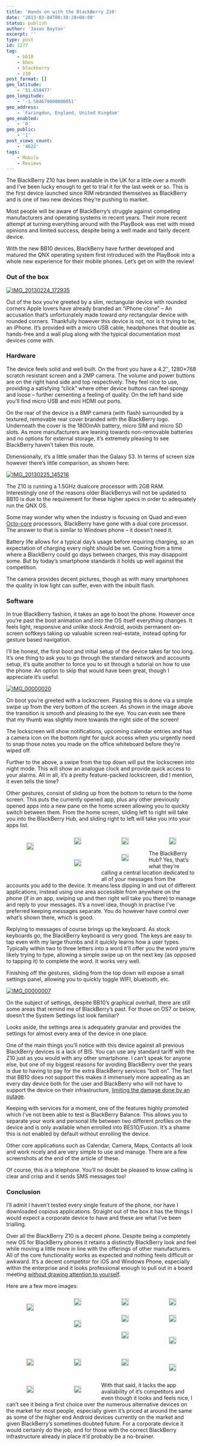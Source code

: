 ```yaml
---
title: 'Hands on with the BlackBerry Z10'
date: '2013-03-04T00:38:28+00:00'
status: publish
author: 'Jason Bayton'
excerpt: ''
type: post
id: 1277
tag:
    - bb10
    - bbos
    - blackberry
    - z10
post_format: []
geo_latitude:
    - '51.658477'
geo_longitude:
    - '-1.584679000000051'
geo_address:
    - 'Faringdon, England, United Kingdom'
geo_enabled:
    - '0'
geo_public:
    - '1'
post_views_count:
    - '4622'
tags:
    - Mobile
    - Reviews
---
```

The BlackBerry Z10 has been available in the UK for a little over a month and I’ve been lucky enough to get to trial it for the last week or so. This is the first device launched since RIM rebranded themselves as BlackBerry and is one of two new devices they’re pushing to market.

Most people will be aware of BlackBerry’s struggle against competing manufacturers and operating systems in recent years. Their more recent attempt at turning everything around with the PlayBook was met with mixed opinions and limited success, despite being a well made and fairly decent device.

With the new BB10 devices, BlackBerry have further developed and matured the QNX operating system first introduced with the PlayBook into a whole new experience for their mobile phones. Let’s get on with the review!

### Out of the box

[![IMG_20130224_172935](https://r2_worker.bayton.workers.dev/uploads/2013/03/IMG_20130224_172935.jpg)](https://r2_worker.bayton.workers.dev/uploads/2013/03/IMG_20130224_172935.jpg)

Out of the box you’re greeted by a slim, rectangular device with rounded corners Apple lovers have already branded an “iPhone clone” – An accusation that’s unfortunately made toward *any* rectangular device with rounded corners. Thankfully however this device is not, nor is it trying to be, an iPhone. It’s provided with a micro USB cable, headphones that double as hands-free and a wall plug along with the typical documentation most devices come with.

### Hardware

The device feels solid and well built. On the front you have a 4.2″, 1280×768 scratch resistant screen and a 2MP camera. The volume and power buttons are on the right hand side and top respectively. They feel nice to use, providing a satisfying “click” where other device buttons can feel spongy and loose – further cementing a feeling of quality. On the left hand side you’ll find micro USB and mini HDMI out ports.

On the rear of the device is a 8MP camera (with flash) surrounded by a textured, removable rear cover branded with the BlackBerry logo. Underneath the cover is the 1800mAh battery, micro SIM and micro SD slots. As more manufacturers are leaning towards non-removable batteries and no options for external storage, it’s extremely pleasing to see BlackBerry haven’t taken this route.

Dimensionally, it’s a little smaller than the Galaxy S3. In terms of screen size however there’s little comparison, as shown here:

[![IMG_20130225_145216](https://r2_worker.bayton.workers.dev/uploads/2013/03/IMG_20130225_145216.jpg)](https://r2_worker.bayton.workers.dev/uploads/2013/03/IMG_20130225_145216.jpg)

The Z10 is running a 1.5GHz dualcore processor with 2GB RAM. Interestingly one of the reasons older BlackBerrys will not be updated to BB10 is due to the requirement for these higher specs in order to adequately run the QNX OS.

Some may wonder why when the industry is focusing on Quad and even [Octo-core](https://www.theregister.co.uk/2012/11/21/samsung_arm/) processors, BlackBerry have gone with a dual core processor. The answer to that is similar to Windows phone – it doesn’t need it.

Battery life allows for a typical day’s usage before requiring charging, so an expectation of charging every night should be set. Coming from a time where a BlackBerry could go days between charges, this may disappoint some. But by today’s smartphone standards it holds up well against the competition.

The camera provides decent pictures, though as with many smartphones the quality in low light can suffer, even with the inbuilt flash.

### Software

In true BlackBerry fashion, it takes an age to boot the phone. However once you’re past the boot animation and into the OS itself everything changes. It feels light, responsive and unlike stock Android, avoids permanent on-screen softkeys taking up valuable screen real-estate, instead opting for gesture based navigation.

I’ll be honest, the first boot and initial setup of the device takes far too long. It’s one thing to ask you to go through the standard network and accounts setup, it’s quite another to force you to sit through a tutorial on how to use the phone. An option to skip that would have been great, though I appreciate it’s useful.

[![IMG_00000020](https://r2_worker.bayton.workers.dev/uploads/2013/03/IMG_00000020-614x1024.png)](https://r2_worker.bayton.workers.dev/uploads/2013/03/IMG_00000020.png)

On boot you’re greeted with a lockscreen. Passing this is done via a simple swipe up from the very bottom of the screen. As shown in the image above the transition is smooth and pleasing to the eye. You can even see there that my thumb was slightly more towards the right side of the screen!

The lockscreen will show notifications, upcoming calendar entries and has a camera icon on the bottom right for quick access when you urgently need to snap those notes you made on the office whiteboard before they’re wiped off.

Further to the above, a swipe from the top down will put the lockscreen into night mode. This will show an analogue clock and provide quick access to your alarms. All in all, it’s a pretty feature-packed lockscreen, did I mention, it even tells the time?

Other gestures, consist of sliding up from the bottom to return to the home screen. This puts the currently opened app, plus any other previously opened apps into a new pane on the home screen allowing you to quickly switch between them. From the home screen, sliding left to right will take you into the BlackBerry Hub, and sliding right to left will take you into your apps list.

 <style type="text/css">
			#gallery-27 {
				margin: auto;
			}
			#gallery-27 .gallery-item {
				float: left;
				margin-top: 10px;
				text-align: center;
				width: 25%;
			}
			#gallery-27 img {
				border: 2px solid #cfcfcf;
			}
			#gallery-27 .gallery-caption {
				margin-left: 0;
			}
			/* see gallery_shortcode() in wp-includes/media.php */
		</style>

<div class="gallery galleryid-0 gallery-columns-4 gallery-size-thumbnail" id="gallery-27"><dl class="gallery-item"> <dt class="gallery-icon portrait"> 

[![](https://r2_worker.bayton.workers.dev/uploads/2013/03/IMG_00000019.png)](/2013/03/hands-on-with-the-blackberry-z10/img_00000019/) </dt></dl><dl class="gallery-item"> <dt class="gallery-icon portrait"> [![](https://r2_worker.bayton.workers.dev/uploads/2013/03/IMG_00000022.png)](/2013/03/hands-on-with-the-blackberry-z10/img_00000022/) </dt></dl><dl class="gallery-item"> <dt class="gallery-icon portrait"> [![](https://r2_worker.bayton.workers.dev/uploads/2013/03/IMG_00000014.png)](/2013/03/hands-on-with-the-blackberry-z10/img_00000014/) </dt></dl><dl class="gallery-item"> <dt class="gallery-icon portrait"> [![](https://r2_worker.bayton.workers.dev/uploads/2013/03/IMG_00000024.png)](/2013/03/hands-on-with-the-blackberry-z10/img_00000024/) </dt></dl>  
<dl class="gallery-item"> <dt class="gallery-icon portrait"> 

[![](https://r2_worker.bayton.workers.dev/uploads/2013/03/IMG_00000003.png)](/2013/03/hands-on-with-the-blackberry-z10/img_00000003/) </dt></dl><dl class="gallery-item"> <dt class="gallery-icon portrait"> [![](https://r2_worker.bayton.workers.dev/uploads/2013/03/IMG_00000013.png)](/2013/03/hands-on-with-the-blackberry-z10/img_00000013/) </dt></dl>   
</div>

The BlackBerry Hub? Yes, that’s what they’re calling a central location dedicated to all of your messages from the accounts you add to the device. It means less dipping in and out of different applications, instead using one area accessible from anywhere on the phone (if in an app, swiping up and then right will take you there) to manage and reply to your messages. It’s a novel idea, though in practise I’ve preferred keeping messages separate. You do however have control over what’s shown there, which is good.

Replying to messages of course brings up the keyboard. As stock keyboards go, the BlackBerry keyboard is very good. The keys are easy to tap even with my large thumbs and it quickly learns how a user types. Typically within two to three letters into a word it’ll offer you the word you’re likely trying to type, allowing a simple swipe up on the next key (as opposed to tapping it) to complete the word. It works very well.

Finishing off the gestures, sliding from the top down will expose a small settings panel, allowing you to quickly toggle WIFI, bluetooth, etc.

[![IMG_00000007](https://r2_worker.bayton.workers.dev/uploads/2013/03/IMG_00000007-614x1024.png)](https://r2_worker.bayton.workers.dev/uploads/2013/03/IMG_00000007.png)

On the subject of settings, despite BB10’s graphical overhall, there are still some areas that remind me of BlackBerry’s past. For those on OS7 or below, doesn’t the System Settings list look familiar?

Looks aside, the settings area is adequately granular and provides the settings for almost every area of the device in one place.

One of the main things you’ll notice with this device against all previous BlackBerry devices is a lack of BIS. You can use any standard tariff with the Z10 just as you would with any other smartphone. I can’t speak for anyone else, but one of my biggest reasons for avoiding BlackBerry over the years is due to having to pay for the extra BlackBerry services “bolt on”. The fact that BB10 does not support this makes it immensely more appealing as an every day device both for the user and BlackBerry who will not have to support the device on their infrastructure, [limiting the damage done by an outage](https://www.guardian.co.uk/technology/2012/sep/21/blackberry-outage-europe-rim-confirms).

Keeping with services for a moment, one of the features highly promoted which I’ve not been able to test is BlackBerry Balance. This allows you to separate your work and personal life between two different profiles on the device and is only available when enrolled into BES10/Fusion. It’s a shame this is not enabled by default without enrolling the device.

Other core applications such as Calendar, Camera, Maps, Contacts all look and work nicely and are very simple to use and manage. There are a few screenshots at the end of the article of these.

Of course, this *is* a telephone. You’ll no doubt be pleased to know calling is clear and crisp and it sends SMS messages too!

### Conclusion

I’ll admit I haven’t tested every single feature of the phone, nor have I downloaded copious applications. Straight out of the box it has the things I would expect a corporate device to have and these are what I’ve been trialling.

Over all the BlackBerry Z10 is a decent phone. Despite being a completely new OS for BlackBerry phones it retains a distinctly BlackBerry look and feel while moving a little more in line with the offerings of other manufacturers. All of the core functionality works as expected and nothing feels difficult or awkward. It’s a decent competitor for iOS and Windows Phone, especially within the enterprise and it looks professional enough to pull out in a board meeting [without drawing attention to yourself](https://r2_worker.bayton.workers.dev/uploads/2013/03/304467-htc-windows-phone-8x-at-t-yellow.jpg).

Here are a few more images:

 <style type="text/css">
			#gallery-28 {
				margin: auto;
			}
			#gallery-28 .gallery-item {
				float: left;
				margin-top: 10px;
				text-align: center;
				width: 25%;
			}
			#gallery-28 img {
				border: 2px solid #cfcfcf;
			}
			#gallery-28 .gallery-caption {
				margin-left: 0;
			}
			/* see gallery_shortcode() in wp-includes/media.php */
		</style>

<div class="gallery galleryid-0 gallery-columns-4 gallery-size-thumbnail" id="gallery-28"><dl class="gallery-item"> <dt class="gallery-icon portrait"> 

[![](https://r2_worker.bayton.workers.dev/uploads/2013/03/IMG_00000008.png)](/2013/03/hands-on-with-the-blackberry-z10/img_00000008/) </dt></dl><dl class="gallery-item"> <dt class="gallery-icon portrait"> [![](https://r2_worker.bayton.workers.dev/uploads/2013/03/IMG_00000016.png)](/2013/03/hands-on-with-the-blackberry-z10/img_00000016/) </dt></dl><dl class="gallery-item"> <dt class="gallery-icon portrait"> [![](https://r2_worker.bayton.workers.dev/uploads/2013/03/IMG_00000006.png)](/2013/03/hands-on-with-the-blackberry-z10/img_00000006/) </dt></dl><dl class="gallery-item"> <dt class="gallery-icon portrait"> [![](https://r2_worker.bayton.workers.dev/uploads/2013/03/IMG_00000005.png)](/2013/03/hands-on-with-the-blackberry-z10/img_00000005/) </dt></dl>  
<dl class="gallery-item"> <dt class="gallery-icon landscape"> 

[![](https://r2_worker.bayton.workers.dev/uploads/2013/03/IMG_20130224_173034.jpg)](/2013/03/hands-on-with-the-blackberry-z10/img_20130224_173034/) </dt></dl><dl class="gallery-item"> <dt class="gallery-icon portrait"> [![](https://r2_worker.bayton.workers.dev/uploads/2013/03/IMG_00000015.png)](/2013/03/hands-on-with-the-blackberry-z10/img_00000015/) </dt></dl><dl class="gallery-item"> <dt class="gallery-icon portrait"> [![](https://r2_worker.bayton.workers.dev/uploads/2013/03/IMG_00000017.png)](/2013/03/hands-on-with-the-blackberry-z10/img_00000017/) </dt></dl><dl class="gallery-item"> <dt class="gallery-icon portrait"> [![](https://r2_worker.bayton.workers.dev/uploads/2013/03/IMG_00000012.png)](/2013/03/hands-on-with-the-blackberry-z10/img_00000012/) </dt></dl>  
<dl class="gallery-item"> <dt class="gallery-icon portrait"> 

[![](https://r2_worker.bayton.workers.dev/uploads/2013/03/IMG_00000021.png)](/2013/03/hands-on-with-the-blackberry-z10/img_00000021/) </dt></dl><dl class="gallery-item"> <dt class="gallery-icon portrait"> [![](https://r2_worker.bayton.workers.dev/uploads/2013/03/IMG_00000010.png)](/2013/03/hands-on-with-the-blackberry-z10/img_00000010/) </dt></dl><dl class="gallery-item"> <dt class="gallery-icon portrait"> [![](https://r2_worker.bayton.workers.dev/uploads/2013/03/IMG_00000023.png)](/2013/03/hands-on-with-the-blackberry-z10/img_00000023/) </dt></dl><dl class="gallery-item"> <dt class="gallery-icon portrait"> [![](https://r2_worker.bayton.workers.dev/uploads/2013/03/IMG_00000018.png)](/2013/03/hands-on-with-the-blackberry-z10/img_00000018/) </dt></dl>  
<dl class="gallery-item"> <dt class="gallery-icon landscape"> 

[![](https://r2_worker.bayton.workers.dev/uploads/2013/03/IMG_20130224_173001.jpg)](/2013/03/hands-on-with-the-blackberry-z10/img_20130224_173001/) </dt></dl><dl class="gallery-item"> <dt class="gallery-icon landscape"> [![](https://r2_worker.bayton.workers.dev/uploads/2013/03/IMG_20130224_173401-e1485294355911.jpg)](/2013/03/hands-on-with-the-blackberry-z10/img_20130224_173401/) </dt></dl><dl class="gallery-item"> <dt class="gallery-icon portrait"> [![](https://r2_worker.bayton.workers.dev/uploads/2013/03/IMG_00000009.png)](/2013/03/hands-on-with-the-blackberry-z10/img_00000009/) </dt></dl>   
 </div>

With that said, it lacks the app availability of it’s competitors and even though it looks and feels nice, I can’t see it being a first choice over the numerous alternative devices on the market for most people, especially given it’s priced at around the same as some of the higher end Android devices currently on the market and given BlackBerry’s sometimes doubted future. For a corporate device it would certainly do the job, and for those with the correct BlackBerry infrastructure already in place it’d probably be a no-brainer.